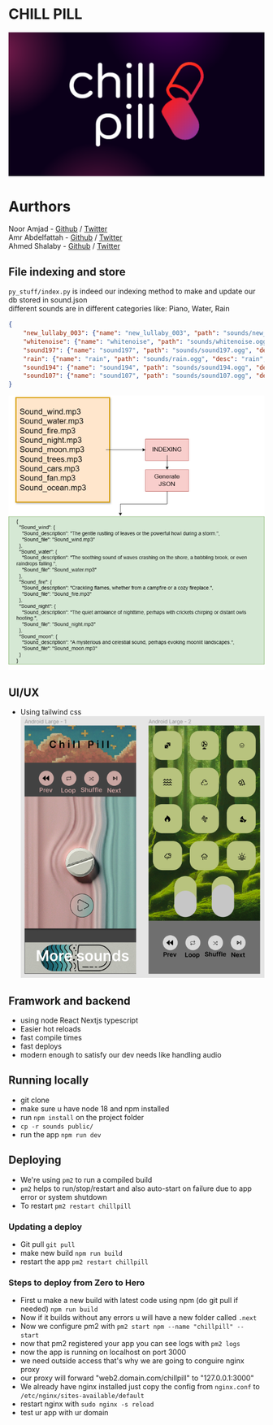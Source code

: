 # CHILL PILL
![chill pill](images/README-CHILLPILL-BACKGROUND.png)
# Aurthors
Noor Amjad - [Github](https://github.com/Justxd22) / [Twitter](https://twitter.com/_xd222)   
Amr Abdelfattah - [Github](https://github.com/0x3mr) / [Twitter](https://twitter.com/an0n_amr)  
Ahmed Shalaby - [Github](https://github.com/Madiocre) / [Twitter](https://twitter.com/)   
## File indexing and store
```py_stuff/index.py``` is indeed our indexing method to make and update our db stored in sound.json  
different sounds are in different categories like: Piano, Water, Rain  
```json
{
    "new_lullaby_003": {"name": "new_lullaby_003", "path": "sounds/new_lullaby_003.ogg", "desc": "piano", "category": "piano"}, 
    "whitenoise": {"name": "whitenoise", "path": "sounds/whitenoise.ogg", "desc": "plain noise", "category": "white"}, 
    "sound197": {"name": "sound197", "path": "sounds/sound197.ogg", "desc": "water drops", "category": "water"},
    "rain": {"name": "rain", "path": "sounds/rain.ogg", "desc": "rain", "category": "rain"}, 
    "sound194": {"name": "sound194", "path": "sounds/sound194.ogg", "desc": "rain on windows", "category": "rain"}, 
    "sound107": {"name": "sound107", "path": "sounds/sound107.ogg", "desc": "rain on car windows", "category": "rain"}
}
```
![db sample](images/mine.drawio.png)

## UI/UX
- Using tailwind css 
![ui mockup](<images/Screenshot 2024-05-11 200048.png>)

## Framwork and backend
- using node React Nextjs typescript
- Easier hot reloads
- fast compile times
- fast deploys
- modern enough to satisfy our dev needs like handling audio

## Running locally
- git clone
- make sure u have node 18 and npm installed
- run `npm install` on the project folder
- `cp -r sounds public/`
- run the app `npm run dev`

## Deploying
- We're using `pm2` to run a compiled build
- `pm2` helps to run/stop/restart and also auto-start on failure due to app error or system shutdown  
- To restart `pm2 restart chillpill`
### Updating a deploy
- Git pull `git pull`
- make new build `npm run build`
- restart the app `pm2 restart chillpill`
### Steps to deploy from Zero to Hero
- First u make a new build with latest code using npm (do git pull if needed) `npm run build`
- Now if it builds without any errors u will have a new folder called `.next`
- Now we configure pm2 with `pm2 start npm --name "chillpill" -- start`
- now that pm2 registered your app you can see logs with `pm2 logs`
- now the app is running on localhost on port 3000 
- we need outside access that's why we are going to conguire nginx proxy
- our proxy will forward "web2.domain.com/chillpill" to "127.0.0.1:3000"
- We already have nginx installed just copy the config from `nginx.conf` to `/etc/nginx/sites-available/default`
- restart nginx with `sudo nginx -s reload`
- test ur app with ur domain
